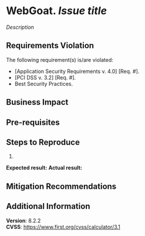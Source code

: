 # WebGoat. _Issue title_
_Description_

## Requirements Violation
The following requirement(s) is/are violated:
- [Application Security Requirements v. 4.0] [Req. #].
- [PCI DSS v. 3.2] [Req. #].
- Best Security Practices.

## Business Impact


## Pre-requisites


## Steps to Reproduce
1. 

**Expected result:** 
**Actual result:** 

## Mitigation Recommendations


## Additional Information
**Version**: 8.2.2  
**CVSS**: https://www.first.org/cvss/calculator/3.1